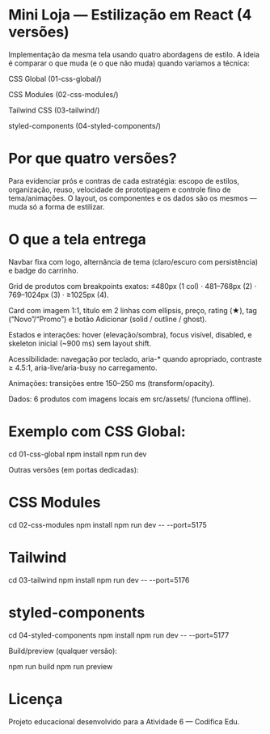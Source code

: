 
# Mini Loja — Estilização em React (4 versões)

Implementação da mesma tela usando quatro abordagens de estilo. A ideia é comparar o que muda (e o que não muda) quando variamos a técnica:

CSS Global (01-css-global/)

CSS Modules (02-css-modules/)

Tailwind CSS (03-tailwind/)

styled-components (04-styled-components/)

# Por que quatro versões?

Para evidenciar prós e contras de cada estratégia: escopo de estilos, organização, reuso, velocidade de prototipagem e controle fino de tema/animações. O layout, os componentes e os dados são os mesmos — muda só a forma de estilizar.

# O que a tela entrega

Navbar fixa com logo, alternância de tema (claro/escuro com persistência) e badge do carrinho.

Grid de produtos com breakpoints exatos:
≤480px (1 col) · 481–768px (2) · 769–1024px (3) · ≥1025px (4).

Card com imagem 1:1, título em 2 linhas com ellipsis, preço, rating (★), tag (“Novo”/“Promo”) e botão Adicionar (solid / outline / ghost).

Estados e interações: hover (elevação/sombra), focus visível, disabled, e skeleton inicial (~900 ms) sem layout shift.

Acessibilidade: navegação por teclado, aria-* quando apropriado, contraste ≥ 4.5:1, aria-live/aria-busy no carregamento.

Animações: transições entre 150–250 ms (transform/opacity).

Dados: 6 produtos com imagens locais em src/assets/ (funciona offline).





# Exemplo com CSS Global:

cd 01-css-global
npm install
npm run dev


Outras versões (em portas dedicadas):

# CSS Modules
cd 02-css-modules
npm install
npm run dev -- --port=5175

# Tailwind
cd 03-tailwind
npm install
npm run dev -- --port=5176

# styled-components
cd 04-styled-components
npm install
npm run dev -- --port=5177


Build/preview (qualquer versão):

npm run build
npm run preview


# Licença

Projeto educacional desenvolvido para a Atividade 6 — Codifica Edu.
